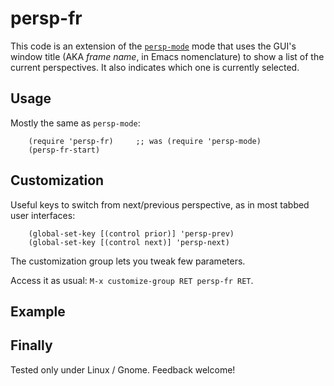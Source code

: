 # persp-fr
This code is an extension of the [`persp-mode`](https://github.com/..) mode that
uses the GUI's window title (AKA *frame name*, in Emacs nomenclature) to show a
list of the current perspectives. It also indicates which one is currently
selected.

## Usage
Mostly the same as `persp-mode`:

```{lisp}
    (require 'persp-fr)     ;; was (require 'persp-mode)
    (persp-fr-start)
```

## Customization
Useful keys to switch from next/previous perspective, as in most tabbed user
interfaces:

```{lisp}
    (global-set-key [(control prior)] 'persp-prev)
    (global-set-key [(control next)] 'persp-next)
```

The customization group lets you tweak few parameters.

Access it as usual: `M-x customize-group RET persp-fr RET`.


## Example


## Finally
Tested only under Linux / Gnome.  Feedback welcome!
